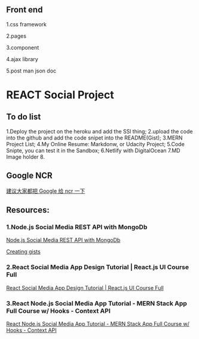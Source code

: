 





## Front end

1.css framework

2.pages

3.component

4.ajax library

5.post man json doc







# REACT Social Project

## To do list
1.Deploy the project on the heroku and add the SSl thing;
2.upload the code into the github and add the code snipet into the README(Gist);
3.MERN Project List;
4.My Online Resume: Markdonw, or Udacity Project;
5.Code Snipte, you can test it in the Sandbox;
6.Netlify with DigitalOcean
7.MD Image holder 
8.

## Google NCR
[建议大家都把 Google 给 ncr 一下](https://www.v2ex.com/t/770093) 
## Resources:
### 1.Node.js Social Media REST API with MongoDb
[Node.js Social Media REST API with MongoDb](https://www.youtube.com/watch?v=ldGl6L4Vktk)  

[Creating gists](https://docs.github.com/en/github/writing-on-github/editing-and-sharing-content-with-gists/creating-gists)  

### 2.React Social Media App Design Tutorial | React.js UI Course Full
[React Social Media App Design Tutorial | React.js UI Course Full](https://www.youtube.com/watch?v=zM93yZ_8SvE)  

### 3.React Node.js Social Media App Tutorial - MERN Stack App Full Course w/ Hooks - Context API
[React Node.js Social Media App Tutorial - MERN Stack App Full Course w/ Hooks - Context API](https://www.youtube.com/watch?v=pFHyZvVxce0)  
